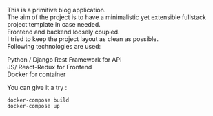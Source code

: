 This is a primitive blog application. <br/>
The aim of the project is to have a minimalistic yet extensible fullstack project template in case needed. <br/>
Frontend and backend loosely coupled. <br/>
I tried to keep the project layout as clean as possible. <br/>
Following technologies are used:<br/>

Python / Django Rest Framework for API <br/>
JS/ React-Redux for Frontend <br/>
Docker for container <br/>

You can give it a try :

`docker-compose build` <br/>
`docker-compose up`
